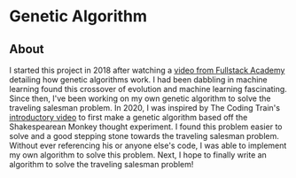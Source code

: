 # Genetic Algorithm
## About
I started this project in 2018 after watching a [video from Fullstack Academy](https://youtu.be/XP8R0yzAbdo) detailing how genetic algorithms work. I had been dabbling in machine learning found this crossover of evolution and machine learning fascinating. Since then, I've been working on my own genetic algorithm to solve the traveling salesman problem. In 2020, I was inspired by The Coding Train's [introductory video](https://youtu.be/9zfeTw-uFCw) to first make a genetic algorithm based off the Shakespearean Monkey thought experiment. I found this problem easier to solve and a good stepping stone towards the traveling salesman problem. Without ever referencing his or anyone else's code, I was able to implement my own algorithm to solve this problem. Next, I hope to finally write an algorithm to solve the traveling salesman problem!
